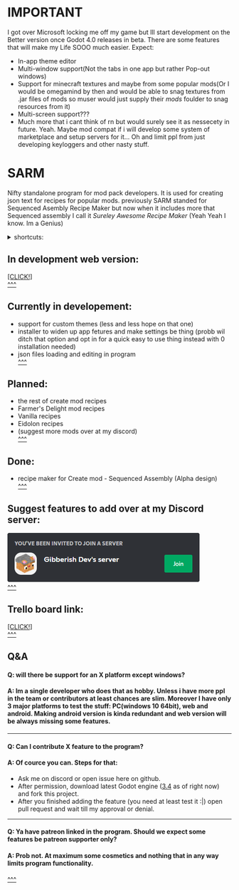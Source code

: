 # IMPORTANT
I got over Microsoft locking me off my game but Ill start development on the Better version once Godot 4.0 releases in beta. There are some features that will make my Life SOOO much easier. Expect:
* In-app theme editor
* Multi-window support(Not the tabs in one app but rather Pop-out windows)
* Support for minecraft textures and maybe from some popular mods(Or I would be omegamind by then and would be able to snag textures from .jar files of mods so muser would just supply their _mods_ foulder to snag resources from it)
* Multi-screen support???
* Much more that i cant think of rn but would surely see it as nessecety in future. Yeah. Maybe mod compat if i will develop some system of marketplace and setup servers for it... Oh and limit ppl from just developing keyloggers and other nasty stuff.

# SARM

Nifty standalone program for mod pack developers. It is used for creating json text for recipes for popular mods.
previously SARM standed for Sequenced Asembly Recipe Maker but now when it includes more that Sequenced assembly I call it *Sureley Awesome Recipe Maker* (Yeah Yeah I know. Im a Genius)

<details>
  <summary>shortcuts:</summary>
  <a href="https://github.com/GibberishDev/SARM#in-development-web-version">Web version</a><br>
  <a href="https://github.com/GibberishDev/SARM#currently-in-development">Currently in developement</a><br>
  <a href="https://github.com/GibberishDev/SARM#planned">Planned</a><br>
  <a href="https://github.com/GibberishDev/SARM#done">Done</a><br>
  <a href="https://github.com/GibberishDev/SARM#suggest-features-to-add-over-at-my-discord-server">Suggest features</a><br>
  <a href="https://github.com/GibberishDev/SARM#trello-board-link">Trello board</a><br>
  <a href="https://github.com/GibberishDev/SARM#qa">Q&A</a><br>
</details>


## In development web version:
<a href="https://gibberishdev.github.io">[CLICK!]</a><br>
<a href="https://github.com/GibberishDev/SARM#sarm">^^^</a>

## Currently in developement:
* support for custom themes (less and less hope on that one)
* installer to widen up app fetures and make settings be  thing (probb wil ditch that option and opt in for a quick easy to use thing instead with 0 installation needed)
* json files loading and editing in program<br>
<a href="https://github.com/GibberishDev/SARM#sarm">^^^</a>

## Planned:
* the rest of create mod recipes
* Farmer's Delight mod recipes
* Vanilla recipes
* Eidolon recipes
* (suggest more mods over at my discord)<br>
<a href="https://github.com/GibberishDev/SARM#sarm">^^^</a>

## Done:
* recipe maker for Create mod - Sequenced Assembly (Alpha design)<br>
<a href="https://github.com/GibberishDev/SARM#sarm">^^^</a>

## Suggest features to add over at my Discord server:
<a href="https://discord.gg/bhAnEEXUfV"><img src="https://github.com/GibberishDev/resrrep/blob/main/discord_invite.png" alt="Discord"></a><br>
<a href="https://github.com/GibberishDev/SARM#sarm">^^^</a>

## Trello board link:
<a href="https://trello.com/b/S5NVXcmB">[CLICK!]</a><br>
<a href="https://github.com/GibberishDev/SARM#sarm">^^^</a>

## Q&A
#### Q: will there be support for an X platform except windows?<br>
#### A: Im a single developer who does that as hobby. Unless i have more ppl in the team or contributors at least chances are slim. Moreover I have only 3 major platforms to test the stuff: PC(windows 10 64bit), web and android. Making android version is kinda redundant and web version will be always missing some features.<br>
---
#### Q: Can I contribute X feature to the program?<br>
#### A: Of cource you can. Steps for that:<br>
- Ask me on discord or open issue here on github.<br>
- After permission, download latest Godot engine (<a href="https://godotengine.org/download">3.4</a> as of right now) and fork this project.<br>
- After you finished adding the feature (you need at least test it :|) open pull request and wait till my approval or denial.<br>
---
#### Q: Ya have patreon linked in the program. Should we expect some features be patreon supporter only?<br>
#### A: Prob not. At maximum some cosmetics and nothing that in any way limits program functionality.<br>
<a href="https://github.com/GibberishDev/SARM#sarm">^^^</a>
